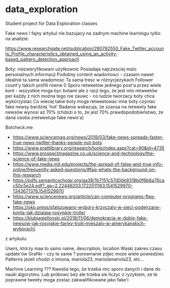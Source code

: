 # data_exploration
Student project for Data Exploration classes


Fake news !
fajny artykul nie bazujacy na zadnym machine learningu tylko na analizie:

https://www.researchgate.net/publication/280782550_Fake_Twitter_accounts_Profile_characteristics_obtained_using_an_activity-based_pattern_detection_approach

Boty:
niezweryfikowani użytkownic
Posiadaja najczesciej malo personalnych informacji
Podobny content wiadomosci - czasem nawet idealnie ta sama wiadomosc
Ta sama tresc w różnycjezykach
Follower count'y takich profili równe 0 
Sporo retweetów jednego post'a przez wiele kont - wszystkie moga byc botami ale z racji tego, że jest mlo retweetów per każdy z nich można tego nie zauwc - co ludzie tworzacy boty chca wykorzystac
Co wiecej takie boty moga retweetowac inne boty czyniac fake newsy bardziej 'hot'
Badania wskazuja, że szansa na retweety fake newsów wynosi aż 70% (chdozi o to, że jest 70% prawdopodobieństwo, że dana osoba zretweetuje fake news'a)

Botcheck.me

- https://www.sciencemag.org/news/2018/03/fake-news-spreads-faster-true-news-twitter-thanks-people-not-bots
- https://www.prattlibrary.org/research/tools/index.aspx?cat=90&id=4735
- https://www.prospectmagazine.co.uk/science-and-technology/the-science-of-fake-news
- https://www.media.mit.edu/projects/the-spread-of-false-and-true-info-online/frequently-asked-questions/#faq-whats-the-background-on-this-research
- https://pdfs.semanticscholar.org/aa38/1b7151c57d0de9318b0f6b6a76cac50c5e24.pdf?_ga=2.22446203.1722511163.1541529970-1343671376.1541529970
- https://www.sciencenews.org/article/can-computer-programs-flag-fake-news
- https://oko.press/sfalszowano-wybory-krzyczaly-w-sieci-podejrzane-konta-tak-dzialaja-rosyjskie-trolle/
- https://klubjagiellonski.pl/2018/11/06/demokracja-w-dobie-fake-newsow-jak-rosyjskie-farmy-trolli-mieszaly-w-amerykanskich-wyborach/

z artykulu:

Users, którzy maa to samo name, description, location
Waski zakres czasu update'ów
Grafiki - czy te same ? porownanie zdjec moze wiele powiedziec
Patterns jezeli chodzi o imiona, mariola23, mariolamariola23, etc...



Machine Learning ??? Kwestia tego, że trzeba mic sporo danych i dane do nauki algorytmu. Lub próbowc bez ale trzeba sie liczyc z ryzykiem, ze te poprawne tweety moga zostac zakwalifikowane jako fake'i
